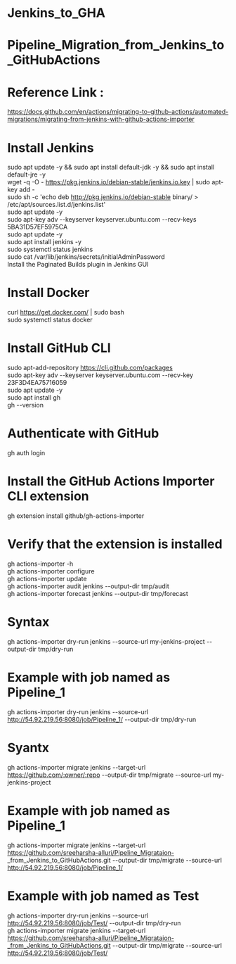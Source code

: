 # Jenkins_to_GHA
# Pipeline_Migration_from_Jenkins_to_GitHubActions <br>
# Reference Link :
https://docs.github.com/en/actions/migrating-to-github-actions/automated-migrations/migrating-from-jenkins-with-github-actions-importer

# Install Jenkins <br>
sudo apt update -y && sudo apt install default-jdk -y && sudo apt install default-jre -y <br>
wget -q -O - https://pkg.jenkins.io/debian-stable/jenkins.io.key | sudo apt-key add - <br>
sudo sh -c 'echo deb http://pkg.jenkins.io/debian-stable binary/ > /etc/apt/sources.list.d/jenkins.list' <br>
sudo apt update -y <br>
sudo apt-key adv --keyserver keyserver.ubuntu.com --recv-keys 5BA31D57EF5975CA <br>
sudo apt update -y <br>
sudo apt install jenkins -y <br>
sudo systemctl status jenkins <br>
sudo cat /var/lib/jenkins/secrets/initialAdminPassword <br>
Install the Paginated Builds plugin in Jenkins GUI <br>

# Install Docker <br>
curl https://get.docker.com/ | sudo bash <br>
sudo systemctl status docker <br>

# Install GitHub CLI <br>
sudo apt-add-repository https://cli.github.com/packages <br>
sudo apt-key adv --keyserver keyserver.ubuntu.com --recv-key 23F3D4EA75716059 <br>
sudo apt update -y <br>
sudo apt install gh <br>
gh --version <br>

# Authenticate with GitHub <br>
gh auth login <br>

# Install the GitHub Actions Importer CLI extension <br>
gh extension install github/gh-actions-importer <br>

# Verify that the extension is installed <br>
gh actions-importer -h <br>
gh actions-importer configure <br>
gh actions-importer update <br>
gh actions-importer audit jenkins --output-dir tmp/audit <br>
gh actions-importer forecast jenkins --output-dir tmp/forecast <br>

# Syntax <br>
gh actions-importer dry-run jenkins --source-url my-jenkins-project --output-dir tmp/dry-run <br>

# Example with job named as Pipeline_1 <br>
gh actions-importer dry-run jenkins --source-url http://54.92.219.56:8080/job/Pipeline_1/ --output-dir tmp/dry-run <br>
# Syantx <br>
gh actions-importer migrate jenkins --target-url https://github.com/:owner/:repo --output-dir tmp/migrate --source-url my-jenkins-project <br>
# Example with job named as Pipeline_1 <br>
gh actions-importer migrate jenkins --target-url https://github.com/sreeharsha-alluri/Pipeline_Migrataion- _from_Jenkins_to_GitHubActions.git --output-dir tmp/migrate --source-url http://54.92.219.56:8080/job/Pipeline_1/ <br>
# Example with job named as Test <br>
gh actions-importer dry-run jenkins --source-url http://54.92.219.56:8080/job/Test/ --output-dir tmp/dry-run <br>
gh actions-importer migrate jenkins --target-url https://github.com/sreeharsha-alluri/Pipeline_Migrataion-_from_Jenkins_to_GitHubActions.git --output-dir tmp/migrate --source-url http://54.92.219.56:8080/job/Test/ <br>




